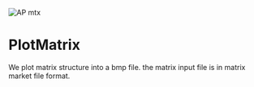 ![AP mtx](https://user-images.githubusercontent.com/8356693/188644914-53c72caf-a5ab-44a9-a2b7-42be551046a1.jpg)
# PlotMatrix
We plot matrix structure into a bmp file.
the matrix input file is in matrix market file format.
